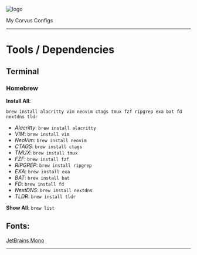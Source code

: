 ![logo](https://user-images.githubusercontent.com/7681962/112063008-bcf71d00-8b2e-11eb-88f3-45f640fac28a.png)

My Corvus Configs

-----

# Tools / Dependencies

## Terminal

### Homebrew

**Install All**: 
```
brew install alacritty vim neovim ctags tmux fzf ripgrep exa bat fd nextdns tldr
```
- _Alacritty_:  `brew install alacritty`
- _VIM_:        `brew install vim`
- _NeoVim_:     `brew install neovim`
- _CTAGS_:      `brew install ctags`
- _TMUX_:       `brew install tmux`
- _FZF_:        `brew install fzf`
- _RIPGREP_:    `brew install ripgrep`
- _EXA_:        `brew install exa`
- _BAT_:        `brew install bat`
- _FD_:         `brew install fd`
- _NextDNS_:    `brew install nextdns`
- _TLDR_:       `brew install tldr`

**Show All**: `brew list`

## Fonts:
[JetBrains Mono](https://www.jetbrains.com/lp/mono/)

-----
